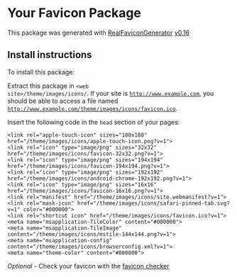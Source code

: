 # Your Favicon Package

This package was generated with [RealFaviconGenerator](https://realfavicongenerator.net/) [v0.16](https://realfavicongenerator.net/change_log#v0.16)

## Install instructions

To install this package:

Extract this package in <code>&lt;web site&gt;/theme/images/icons/</code>. If your site is <code>http://www.example.com</code>, you should be able to access a file named <code>http://www.example.com/theme/images/icons/favicon.ico</code>.

Insert the following code in the `head` section of your pages:

    <link rel="apple-touch-icon" sizes="180x180" href="/theme/images/icons/apple-touch-icon.png?v=1">
    <link rel="icon" type="image/png" sizes="32x32" href="/theme/images/icons/favicon-32x32.png?v=1">
    <link rel="icon" type="image/png" sizes="194x194" href="/theme/images/icons/favicon-194x194.png?v=1">
    <link rel="icon" type="image/png" sizes="192x192" href="/theme/images/icons/android-chrome-192x192.png?v=1">
    <link rel="icon" type="image/png" sizes="16x16" href="/theme/images/icons/favicon-16x16.png?v=1">
    <link rel="manifest" href="/theme/images/icons/site.webmanifest?v=1">
    <link rel="mask-icon" href="/theme/images/icons/safari-pinned-tab.svg?v=1" color="#000000">
    <link rel="shortcut icon" href="/theme/images/icons/favicon.ico?v=1">
    <meta name="msapplication-TileColor" content="#000000">
    <meta name="msapplication-TileImage" content="/theme/images/icons/mstile-144x144.png?v=1">
    <meta name="msapplication-config" content="/theme/images/icons/browserconfig.xml?v=1">
    <meta name="theme-color" content="#000000">

*Optional* - Check your favicon with the [favicon checker](https://realfavicongenerator.net/favicon_checker)